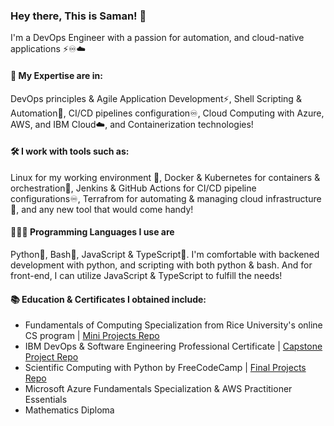### Hey there, This is Saman! 👋
I'm a DevOps Engineer with a passion for automation, and cloud-native applications ⚡️♾☁️

#### 🧰 My Expertise are in:
DevOps principles & Agile Application Development⚡️, Shell Scripting & Automation🐚, CI/CD pipelines configuration♾, Cloud Computing with Azure, AWS, and IBM Cloud☁️, and Containerization technologies!

#### 🛠 I work with tools such as:
Linux for my working environment 🐧, Docker & Kubernetes for containers & orchestration🚢, Jenkins & GitHub Actions for CI/CD pipeline configurations♾, Terrafrom for automating & managing cloud infrastructure📝, and any new tool that would come handy!

#### 👨🏻‍💻 Programming Languages I use are
Python🐍, Bash🐧, JavaScript & TypeScript💠. I'm comfortable with backened development with python, and scripting with both python & bash. And for front-end, I can utilize JavaScript & TypeScript to fulfill the needs!

#### 📚 Education & Certificates I obtained include:
- Fundamentals of Computing Specialization from Rice University's online CS program | [Mini Projects Repo](https://github.com/samanxsy/Rice-university-mini-projects)
- IBM DevOps & Software Engineering Professional Certificate | [Capstone Project Repo](https://github.com/samanxsy/devops-capstone-project)
- Scientific Computing with Python by FreeCodeCamp | [Final Projects Repo](https://github.com/samanxsy/fcc-scientific-computing-w-python)
- Microsoft Azure Fundamentals Specialization & AWS Practitioner Essentials
- Mathematics Diploma
